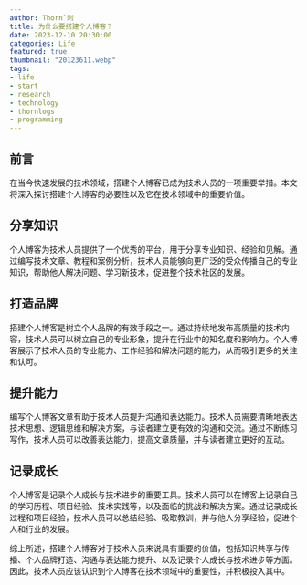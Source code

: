 ```yaml
---
author: Thorn`刺
title: 为什么要搭建个人博客？
date: 2023-12-10 20:30:00
categories: Life
featured: true
thumbnail: "20123611.webp"
tags:
- life
- start
- research
- technology
- thornlogs
- programming
---
```


## 前言

在当今快速发展的技术领域，搭建个人博客已成为技术人员的一项重要举措。本文将深入探讨搭建个人博客的必要性以及它在技术领域中的重要价值。

<!--more-->

## 分享知识

个人博客为技术人员提供了一个优秀的平台，用于分享专业知识、经验和见解。通过编写技术文章、教程和案例分析，技术人员能够向更广泛的受众传播自己的专业知识，帮助他人解决问题、学习新技术，促进整个技术社区的发展。

## 打造品牌

搭建个人博客是树立个人品牌的有效手段之一。通过持续地发布高质量的技术内容，技术人员可以树立自己的专业形象，提升在行业中的知名度和影响力。个人博客展示了技术人员的专业能力、工作经验和解决问题的能力，从而吸引更多的关注和认可。

## 提升能力

编写个人博客文章有助于技术人员提升沟通和表达能力。技术人员需要清晰地表达技术思想、逻辑思维和解决方案，与读者建立更有效的沟通和交流。通过不断练习写作，技术人员可以改善表达能力，提高文章质量，并与读者建立更好的互动。

## 记录成长

个人博客是记录个人成长与技术进步的重要工具。技术人员可以在博客上记录自己的学习历程、项目经验、技术实践等，以及面临的挑战和解决方案。通过记录成长过程和项目经验，技术人员可以总结经验、吸取教训，并与他人分享经验，促进个人和行业的发展。

综上所述，搭建个人博客对于技术人员来说具有重要的价值，包括知识共享与传播、个人品牌打造、沟通与表达能力提升、以及记录个人成长与技术进步等方面。因此，技术人员应该认识到个人博客在技术领域中的重要性，并积极投入其中。